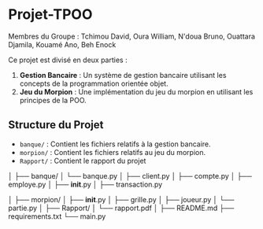 # Projet-TPOO
Membres du Groupe : Tchimou David, Oura William, N'doua Bruno, Ouattara Djamila, Kouamé Ano, Beh Enock


Ce projet est divisé en deux parties :

1. **Gestion Bancaire** : Un système de gestion bancaire utilisant les concepts de la programmation orientée objet.
2. **Jeu du Morpion** : Une implémentation du jeu du morpion en utilisant les principes de la POO.

## Structure du Projet

- `banque/` : Contient les fichiers relatifs à la gestion bancaire.
- `morpion/` : Contient les fichiers relatifs au jeu du morpion.
- `Rapport/` : Contient le rapport du projet



│
├── banque/
│   └── banque.py
│   ├── client.py
│   ├── compte.py
│   ├── employe.py
│   ├── __init__.py
│   ├── transaction.py

│
├── morpion/
│   ├── __init__.py
│   ├── grille.py
│   ├── joueur.py
│   └── partie.py
│
├── Rapport/
│   └── rapport.pdf
│
├── README.md
├── requirements.txt
└── main.py

